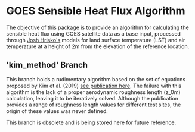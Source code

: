 # GOES Sensible Heat Flux Algorithm

The objective of this package is to provide an algorithm for calculating the sensible heat flux using GOES satellite data as a base input, processed through [Josh Hrisko's](https://github.com/makerportal) models for land surface temperature (LST) and air temperature at a height of 2m from the elevation of the reference location.

## 'kim_method' Branch
This branch holds a rudimentary algorithm based on the set of equations proposed by Kim et al. (2019) [see publication here](https://doi.org/10.3390/atmos10070363). The failure with this algorithm is the lack of a proper aerodynamic roughness length (z_0m) calculation, leaving it to be iteratively solved. Although the publication provides a range of roughness length values for different test sites, the origin of these values was never defined. 

This branch is obsolete and is being stored here for future reference.